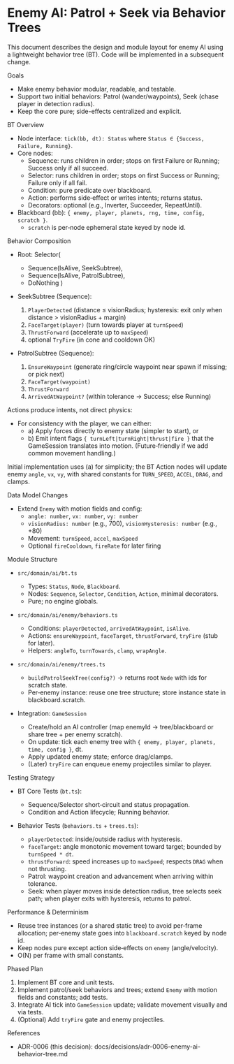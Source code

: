# Enemy AI: Patrol + Seek via Behavior Trees

This document describes the design and module layout for enemy AI using a lightweight behavior tree (BT). Code will be implemented in a subsequent change.

Goals

- Make enemy behavior modular, readable, and testable.
- Support two initial behaviors: Patrol (wander/waypoints), Seek (chase player in detection radius).
- Keep the core pure; side-effects centralized and explicit.

BT Overview

- Node interface: `tick(bb, dt): Status` where `Status ∈ {Success, Failure, Running}`.
- Core nodes:
  - Sequence: runs children in order; stops on first Failure or Running; Success only if all succeed.
  - Selector: runs children in order; stops on first Success or Running; Failure only if all fail.
  - Condition: pure predicate over blackboard.
  - Action: performs side‑effect or writes intents; returns status.
  - Decorators: optional (e.g., Inverter, Succeeder, RepeatUntil).
- Blackboard (bb): `{ enemy, player, planets, rng, time, config, scratch }`.
  - `scratch` is per‑node ephemeral state keyed by node id.

Behavior Composition

- Root: Selector(
  - Sequence(IsAlive, SeekSubtree),
  - Sequence(IsAlive, PatrolSubtree),
  - DoNothing
    )

- SeekSubtree (Sequence):
  1. `PlayerDetected` (distance ≤ visionRadius; hysteresis: exit only when distance > visionRadius + margin)
  2. `FaceTarget(player)` (turn towards player at `turnSpeed`)
  3. `ThrustForward` (accelerate up to `maxSpeed`)
  4. optional `TryFire` (in cone and cooldown OK)

- PatrolSubtree (Sequence):
  1. `EnsureWaypoint` (generate ring/circle waypoint near spawn if missing; or pick next)
  2. `FaceTarget(waypoint)`
  3. `ThrustForward`
  4. `ArrivedAtWaypoint?` (within tolerance → Success; else Running)

Actions produce intents, not direct physics:

- For consistency with the player, we can either:
  - a) Apply forces directly to enemy state (simpler to start), or
  - b) Emit intent flags `{ turnLeft|turnRight|thrust|fire }` that the GameSession translates into motion. (Future‑friendly if we add common movement handling.)

Initial implementation uses (a) for simplicity; the BT Action nodes will update enemy `angle`, `vx`, `vy`, with shared constants for `TURN_SPEED`, `ACCEL`, `DRAG`, and clamps.

Data Model Changes

- Extend `Enemy` with motion fields and config:
  - `angle: number`, `vx: number`, `vy: number`
  - `visionRadius: number` (e.g., 700), `visionHysteresis: number` (e.g., +80)
  - Movement: `turnSpeed`, `accel`, `maxSpeed`
  - Optional `fireCooldown`, `fireRate` for later firing

Module Structure

- `src/domain/ai/bt.ts`
  - Types: `Status`, `Node`, `Blackboard`.
  - Nodes: `Sequence`, `Selector`, `Condition`, `Action`, minimal decorators.
  - Pure; no engine globals.

- `src/domain/ai/enemy/behaviors.ts`
  - Conditions: `playerDetected`, `arrivedAtWaypoint`, `isAlive`.
  - Actions: `ensureWaypoint`, `faceTarget`, `thrustForward`, `tryFire` (stub for later).
  - Helpers: `angleTo`, `turnTowards`, `clamp`, `wrapAngle`.

- `src/domain/ai/enemy/trees.ts`
  - `buildPatrolSeekTree(config?)` → returns root `Node` with ids for scratch state.
  - Per‑enemy instance: reuse one tree structure; store instance state in blackboard.scratch.

- Integration: `GameSession`
  - Create/hold an AI controller (map enemyId → tree/blackboard or share tree + per enemy scratch).
  - On update: tick each enemy tree with `{ enemy, player, planets, time, config }`, dt.
  - Apply updated enemy state; enforce drag/clamps.
  - (Later) `tryFire` can enqueue enemy projectiles similar to player.

Testing Strategy

- BT Core Tests (`bt.ts`):
  - Sequence/Selector short‑circuit and status propagation.
  - Condition and Action lifecycle; Running behavior.

- Behavior Tests (`behaviors.ts` + `trees.ts`):
  - `playerDetected`: inside/outside radius with hysteresis.
  - `faceTarget`: angle monotonic movement toward target; bounded by `turnSpeed * dt`.
  - `thrustForward`: speed increases up to `maxSpeed`; respects `DRAG` when not thrusting.
  - Patrol: waypoint creation and advancement when arriving within tolerance.
  - Seek: when player moves inside detection radius, tree selects seek path; when player exits with hysteresis, returns to patrol.

Performance & Determinism

- Reuse tree instances (or a shared static tree) to avoid per‑frame allocation; per‑enemy state goes into `blackboard.scratch` keyed by node id.
- Keep nodes pure except action side‑effects on `enemy` (angle/velocity).
- O(N) per frame with small constants.

Phased Plan

1. Implement BT core and unit tests.
2. Implement patrol/seek behaviors and trees; extend `Enemy` with motion fields and constants; add tests.
3. Integrate AI tick into `GameSession` update; validate movement visually and via tests.
4. (Optional) Add `tryFire` gate and enemy projectiles.

References

- ADR-0006 (this decision): docs/decisions/adr-0006-enemy-ai-behavior-tree.md
